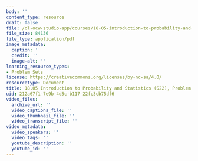 ```yaml
---
body: ''
content_type: resource
draft: false
file: /ol-ocw-studio-app/courses/18-05-introduction-to-probability-and-statistics-spring-2022/mit18_05_s22_pset09.pdf
file_size: 84136
file_type: application/pdf
image_metadata:
  caption: ''
  credit: ''
  image-alt: ''
learning_resource_types:
- Problem Sets
license: https://creativecommons.org/licenses/by-nc-sa/4.0/
resourcetype: Document
title: 18.05 Introduction to Probability and Statistics (S22), Problem Set 09
uid: 212a67f1-7e9b-4d5c-b117-22fc3cb75df6
video_files:
  archive_url: ''
  video_captions_file: ''
  video_thumbnail_file: ''
  video_transcript_file: ''
video_metadata:
  video_speakers: ''
  video_tags: ''
  youtube_description: ''
  youtube_id: ''
---
```

